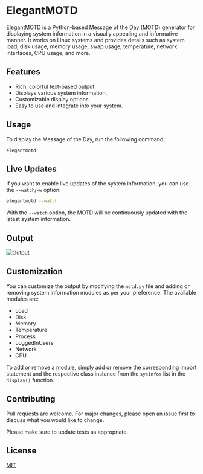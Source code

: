 # ElegantMOTD

ElegantMOTD is a Python-based Message of the Day (MOTD) generator for displaying system information in a visually
appealing and informative manner. It works on Linux systems and provides details such as system load, disk usage, memory
usage, swap usage, temperature, network interfaces, CPU usage, and more.

## Features

- Rich, colorful text-based output.
- Displays various system information.
- Customizable display options.
- Easy to use and integrate into your system.

## Usage

To display the Message of the Day, run the following command:

```bash
elegantmotd
```

## Live Updates

If you want to enable live updates of the system information, you can use the `--watch`/`-w` option:

```bash
elegantmotd --watch
```

With the `--watch` option, the MOTD will be continuously updated with the latest system information.

## Output

![Output](resources/output.png)

## Customization

You can customize the output by modifying the `motd.py` file and adding or removing system information modules as per
your preference. The available modules are:

- Load
- Disk
- Memory
- Temperature
- Process
- LoggedInUsers
- Network
- CPU

To add or remove a module, simply add or remove the corresponding import statement and the respective class instance
from the `sysinfos` list in the `display()` function.

## Contributing

Pull requests are welcome. For major changes, please open an issue first to discuss what you would like to change.

Please make sure to update tests as appropriate.

## License

[MIT](https://choosealicense.com/licenses/mit/)
